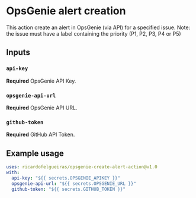 # OpsGenie alert creation 

This action create an alert in OpsGenie (via API) for a specified issue. 
Note: the issue must have a label containing the priority (P1, P2, P3, P4 or P5)

## Inputs

### `api-key`

**Required** OpsGenie API Key.

### `opsgenie-api-url`

**Required** OpsGenie API URL.

### `github-token`

**Required** GitHub API Token.

## Example usage

```yaml
uses: ricardofelgueiras/opsgenie-create-alert-action@v1.0
with:
  api-key: "${{ secrets.OPSGENIE_APIKEY }}"
  opsgenie-api-url: "${{ secrets.OPSGENIE_URL }}"
  github-token: "${{ secrets.GITHUB_TOKEN }}"
```
